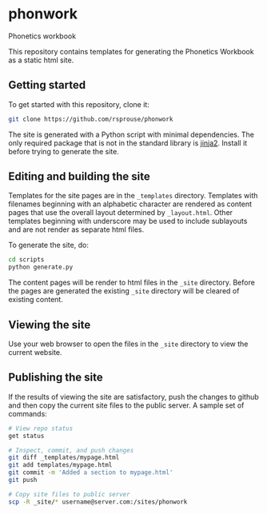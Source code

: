 # phonwork
Phonetics workbook

This repository contains templates for generating the Phonetics Workbook as
a static html site.

## Getting started

To get started with this repository, clone it:

```bash
git clone https://github.com/rsprouse/phonwork
```

The site is generated with a Python script with minimal dependencies. The
only required package that is not in the standard library is
[jinja2](https://jinja.palletsprojects.com/en/3.0.x/). Install it before
trying to generate the site.

## Editing and building the site

Templates for the site pages are in the `_templates` directory. Templates
with filenames beginning with an alphabetic character are rendered as content
pages that use the overall layout determined by `_layout.html`. Other
templates beginning with underscore may be used to include sublayouts and
are not render as separate html files.

To generate the site, do:

```bash
cd scripts
python generate.py
```

The content pages will be render to html files in the `_site` directory.
Before the pages are generated the existing `_site` directory will be
cleared of existing content.

## Viewing the site

Use your web browser to open the files in the `_site` directory to view
the current website.

## Publishing the site

If the results of viewing the site are satisfactory, push the changes to
github and then copy the current site files to the public server. A sample
set of commands:

```bash
# View repo status
get status

# Inspect, commit, and push changes
git diff _templates/mypage.html
git add templates/mypage.html
git commit -m 'Added a section to mypage.html'
git push

# Copy site files to public server
scp -R _site/* username@server.com:/sites/phonwork
```
